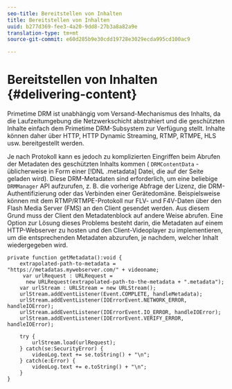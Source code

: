 ```yaml
---
seo-title: Bereitstellen von Inhalten
title: Bereitstellen von Inhalten
uuid: b277d369-fee3-4a20-9dd8-27b3a8a82a9e
translation-type: tm+mt
source-git-commit: e60d285b9e30cdd19728e3029ecda995cd100ac9

---
```



# Bereitstellen von Inhalten {#delivering-content}

Primetime DRM ist unabhängig vom Versand-Mechanismus des Inhalts, da die Laufzeitumgebung die Netzwerkschicht abstrahiert und die geschützten Inhalte einfach dem Primetime DRM-Subsystem zur Verfügung stellt. Inhalte können daher über HTTP, HTTP Dynamic Streaming, RTMP, RTMPE, HLS usw. bereitgestellt werden.

Je nach Protokoll kann es jedoch zu komplizierten Eingriffen beim Abrufen der Metadaten des geschützten Inhalts kommen ( `DRMContentData` - üblicherweise in Form einer [!DNL .metadata] Datei, die auf der Seite geladen wird). Diese DRM-Metadaten sind erforderlich, um eine beliebige `DRMManager` API aufzurufen, z. B. die vorherige Abfrage der Lizenz, die DRM-Authentifizierung oder das Verbinden einer Gerätedomäne. Beispielsweise können mit dem RTMP/RTMPE-Protokoll nur FLV- und F4V-Daten über den Flash Media Server (FMS) an den Client gesendet werden. Aus diesem Grund muss der Client den Metadatenblock auf andere Weise abrufen. Eine Option zur Lösung dieses Problems besteht darin, die Metadaten auf einem HTTP-Webserver zu hosten und den Client-Videoplayer zu implementieren, um die entsprechenden Metadaten abzurufen, je nachdem, welcher Inhalt wiedergegeben wird.

```
private function getMetadata():void { 
    extrapolated-path-to-metadata = "https://metadatas.mywebserver.com/" + videoname; 
     var urlRequest : URLRequest =  
      new URLRequest(extrapolated-path-to-the-metadata + ".metadata");  
    var urlStream : URLStream = new URLStream();  
    urlStream.addEventListener(Event.COMPLETE, handleMetadata);  
    urlStream.addEventListener(IOErrorEvent.NETWORK_ERROR, handleIOError);  
    urlStream.addEventListener(IOErrorEvent.IO_ERROR, handleIOError);  
    urlStream.addEventListener(IOErrorEvent.VERIFY_ERROR, handleIOError);  
 
    try { 
        urlStream.load(urlRequest);  
    } catch(se:SecurityError) { 
        videoLog.text += se.toString() + "\n";  
    } catch(e:Error) { 
        videoLog.text += e.toString() + "\n";  
    } 
} 
```


